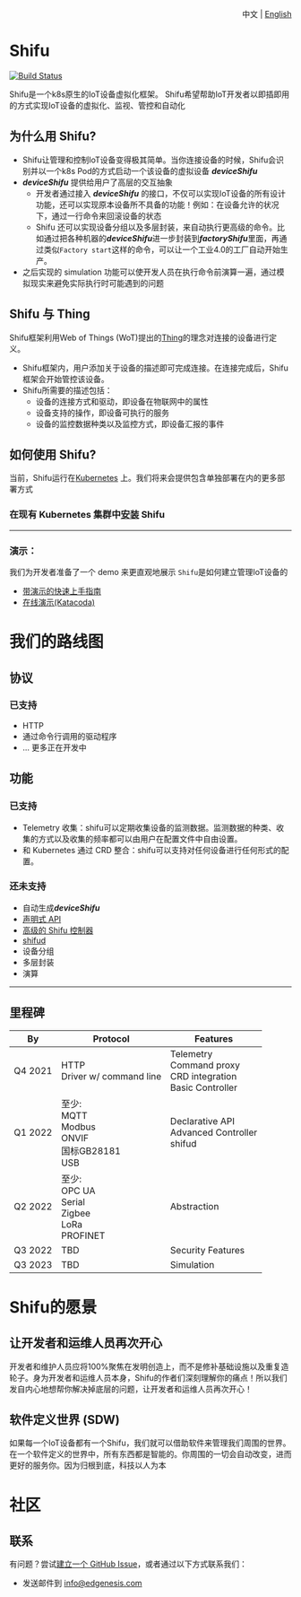 <div align="right">

中文 | [English](README.md)
</div>

# Shifu

[![Build Status](https://dev.azure.com/Edgenesis/shifu/_apis/build/status/Edgenesis.shifu?branchName=main)](https://dev.azure.com/Edgenesis/shifu/_build/latest?definitionId=1&branchName=main)

Shifu是一个k8s原生的IoT设备虚拟化框架。 Shifu希望帮助IoT开发者以即插即用的方式实现IoT设备的虚拟化、监视、管控和自动化

## 为什么用 Shifu?

- Shifu让管理和控制IoT设备变得极其简单。当你连接设备的时候，Shifu会识别并以一个k8s Pod的方式启动一个该设备的虚拟设备 ***deviceShifu***
- ***deviceShifu*** 提供给用户了高层的交互抽象
  - 开发者通过接入 ***deviceShifu*** 的接口，不仅可以实现IoT设备的所有设计功能，还可以实现原本设备所不具备的功能！例如：在设备允许的状况下，通过一行命令来回滚设备的状态
  - Shifu 还可以实现设备分组以及多层封装，来自动执行更高级的命令。比如通过把各种机器的***deviceShifu***进一步封装到***factoryShifu***里面，再通过类似`Factory start`这样的命令，可以让一个工业4.0的工厂自动开始生产。
- 之后实现的 simulation 功能可以使开发人员在执行命令前演算一遍，通过模拟现实来避免实际执行时可能遇到的问题

## Shifu 与 Thing
Shifu框架利用Web of Things (WoT)提出的[Thing](https://www.w3.org/TR/wot-thing-description/)的理念对连接的设备进行定义。
- Shifu框架内，用户添加关于设备的描述即可完成连接。在连接完成后，Shifu框架会开始管控该设备。
- Shifu所需要的描述包括：
  - 设备的连接方式和驱动，即设备在物联网中的属性
  - 设备支持的操作，即设备可执行的服务
  - 设备的监控数据种类以及监控方式，即设备汇报的事件

## 如何使用 Shifu?

当前，Shifu运行在[Kubernetes](https://k8s.io) 上。我们将来会提供包含单独部署在内的更多部署方式

### 在现有 Kubernetes 集群中[安装](docs/guide/install-zh.md) Shifu

---

### 演示：
我们为开发者准备了一个 demo 来更直观地展示 `Shifu`是如何建立管理IoT设备的
- [带演示的快速上手指南](docs/guide/quick-start-demo-zh.md)
- [在线演示(Katacoda)](https://www.katacoda.com/xqin/scenarios/shifu-demo)

# 我们的路线图
## 协议
### 已支持
- HTTP
- 通过命令行调用的驱动程序
- ... 更多正在开发中
## 功能
### 已支持
- Telemetry 收集：shifu可以定期收集设备的监测数据。监测数据的种类、收集的方式以及收集的频率都可以由用户在配置文件中自由设置。
- 和 Kubernetes 通过 CRD 整合：shifu可以支持对任何设备进行任何形式的配置。
### 还未支持
- 自动生成***deviceShifu***
- [声明式 API](https://kubernetes.io/docs/concepts/extend-kubernetes/api-extension/custom-resources/#declarative-apis)
- [高级的 Shifu 控制器](docs/design/design-shifuController-zh.md)
- [shifud](docs/design/design-shifud-zh.md)
- 设备分组
- 多层封装
- 演算

---

## 里程碑

| By      | Protocol                                     | Features                                                 |
|---------|----------------------------------------------|----------------------------------------------------------|
| Q4 2021 | HTTP<br>Driver w/ command line                  | Telemetry<br>Command proxy<br>CRD integration<br>Basic Controller |
| Q1 2022 | 至少:<br>MQTT<br>Modbus<br>ONVIF<br>国标GB28181<br>USB  | Declarative API<br>Advanced Controller<br>shifud               |
| Q2 2022 | 至少:<br>OPC UA<br>Serial<br>Zigbee<br>LoRa<br>PROFINET | Abstraction                                              |
| Q3 2022 | TBD                                          | Security Features                                        |
| Q3 2023 | TBD                                          | Simulation                                               |


# Shifu的愿景

## 让开发者和运维人员再次开心

开发者和维护人员应将100%聚焦在发明创造上，而不是修补基础设施以及重复造轮子。身为开发者和运维人员本身，Shifu的作者们深刻理解你的痛点！所以我们发自内心地想帮你解决掉底层的问题，让开发者和运维人员再次开心！

## 软件定义世界 (SDW)

如果每一个IoT设备都有一个Shifu，我们就可以借助软件来管理我们周围的世界。在一个软件定义的世界中，所有东西都是智能的。你周围的一切会自动改变，进而更好的服务你。因为归根到底，科技以人为本

# 社区
## 联系
有问题？尝试[建立一个 GitHub Issue](https://github.com/Edgenesis/shifu/issues/new)，或者通过以下方式联系我们：
- 发送邮件到 info@edgenesis.com 
